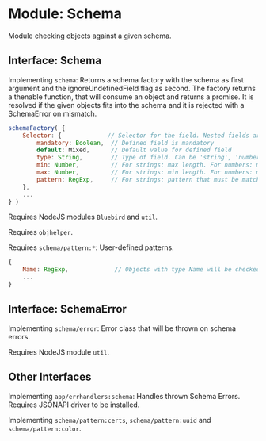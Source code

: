 # Module: Schema

Module checking objects against a given schema.


## Interface: Schema

Implementing ```schema```: Returns a schema factory with the schema as first argument and the ignoreUndefinedField flag as second. The factory returns a thenable function, that will consume an object and returns a promise. It is resolved if the given objects fits into the schema and it is rejected with a SchemaError on mismatch.
``` Javascript
schemaFactory( {
	Selector: {             // Selector for the field. Nested fields are depacked with '.' delimiter. Arrays can be matched by appending '[]' to the field name.
		mandatory: Boolean,  // Defined field is mandatory
		default: Mixed,      // Default value for defined field
		type: String,        // Type of field. Can be 'string', 'number', 'date', 'object' or extended by pattern modules.
		min: Number,         // For strings: max length. For numbers: max value
		max: Number,         // For strings: min length. For numbers: min value
		pattern: RegExp,     // For strings: pattern that must be matching
	},
	...
} )
```

Requires NodeJS modules  ```Bluebird``` and ```util```.

Requires ```objhelper```.

Requires ```schema/pattern:*```: User-defined patterns.
``` Javascript
{
	Name: RegExp,             // Objects with type Name will be checked against the given RegExp
	...
}
```

## Interface: SchemaError

Implementing ```schema/error```: Error class that will be thrown on schema errors.

Requires NodeJS module ```util```.


## Other Interfaces

Implementing ```app/errhandlers:schema```: Handles thrown Schema Errors. Requires JSONAPI driver to be installed.

Implementing ```schema/pattern:certs```, ```schema/pattern:uuid``` and ```schema/pattern:color```.
